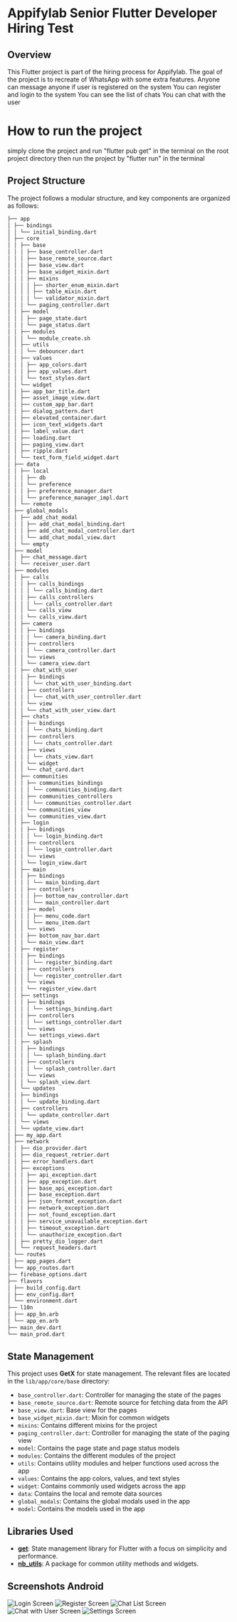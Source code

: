 # Appifylab Senior Flutter Developer Hiring Test

## Overview

This Flutter project is part of the hiring process for Appifylab. The goal of the project is to recreate of WhatsApp with some extra features.
Anyone can message anyone if user is registered on the system
You can register and login to the system
You can see the list of chats
You can chat with the user


# How to run the project
simply clone the project and run "flutter pub get" in the terminal on the root project directory
then run the project by "flutter run" in the terminal


## Project Structure

The project follows a modular structure, and key components are organized as follows:

```bash
├── app
│ ├── bindings
│ │ └── initial_binding.dart
│ ├── core
│ │ ├── base
│ │ │ ├── base_controller.dart
│ │ │ ├── base_remote_source.dart
│ │ │ ├── base_view.dart
│ │ │ ├── base_widget_mixin.dart
│ │ │ ├── mixins
│ │ │ │ ├── shorter_enum_mixin.dart
│ │ │ │ ├── table_mixin.dart
│ │ │ │ └── validator_mixin.dart
│ │ │ └── paging_controller.dart
│ │ ├── model
│ │ │ ├── page_state.dart
│ │ │ └── page_status.dart
│ │ ├── modules
│ │ │ └── module_create.sh
│ │ ├── utils
│ │ │ └── debouncer.dart
│ │ ├── values
│ │ │ ├── app_colors.dart
│ │ │ ├── app_values.dart
│ │ │ └── text_styles.dart
│ │ └── widget
│ │ ├── app_bar_title.dart
│ │ ├── asset_image_view.dart
│ │ ├── custom_app_bar.dart
│ │ ├── dialog_pattern.dart
│ │ ├── elevated_container.dart
│ │ ├── icon_text_widgets.dart
│ │ ├── label_value.dart
│ │ ├── loading.dart
│ │ ├── paging_view.dart
│ │ ├── ripple.dart
│ │ └── text_form_field_widget.dart
│ ├── data
│ │ ├── local
│ │ │ ├── db
│ │ │ └── preference
│ │ │ ├── preference_manager.dart
│ │ │ └── preference_manager_impl.dart
│ │ └── remote
│ ├── global_modals
│ │ ├── add_chat_modal
│ │ │ ├── add_chat_modal_binding.dart
│ │ │ ├── add_chat_modal_controller.dart
│ │ │ └── add_chat_modal_view.dart
│ │ └── empty
│ ├── model
│ │ ├── chat_message.dart
│ │ └── receiver_user.dart
│ ├── modules
│ │ ├── calls
│ │ │ ├── calls_bindings
│ │ │ │ └── calls_binding.dart
│ │ │ ├── calls_controllers
│ │ │ │ └── calls_controller.dart
│ │ │ └── calls_view
│ │ │ └── calls_view.dart
│ │ ├── camera
│ │ │ ├── bindings
│ │ │ │ └── camera_binding.dart
│ │ │ ├── controllers
│ │ │ │ └── camera_controller.dart
│ │ │ └── views
│ │ │ └── camera_view.dart
│ │ ├── chat_with_user
│ │ │ ├── bindings
│ │ │ │ └── chat_with_user_binding.dart
│ │ │ ├── controllers
│ │ │ │ └── chat_with_user_controller.dart
│ │ │ └── view
│ │ │ └── chat_with_user_view.dart
│ │ ├── chats
│ │ │ ├── bindings
│ │ │ │ └── chats_binding.dart
│ │ │ ├── controllers
│ │ │ │ └── chats_controller.dart
│ │ │ ├── views
│ │ │ │ └── chats_view.dart
│ │ │ └── widget
│ │ │ └── chat_card.dart
│ │ ├── communities
│ │ │ ├── communities_bindings
│ │ │ │ └── communities_binding.dart
│ │ │ ├── communities_controllers
│ │ │ │ └── communities_controller.dart
│ │ │ └── communities_view
│ │ │ └── communities_view.dart
│ │ ├── login
│ │ │ ├── bindings
│ │ │ │ └── login_binding.dart
│ │ │ ├── controllers
│ │ │ │ └── login_controller.dart
│ │ │ └── views
│ │ │ └── login_view.dart
│ │ ├── main
│ │ │ ├── bindings
│ │ │ │ └── main_binding.dart
│ │ │ ├── controllers
│ │ │ │ ├── bottom_nav_controller.dart
│ │ │ │ └── main_controller.dart
│ │ │ ├── model
│ │ │ │ ├── menu_code.dart
│ │ │ │ └── menu_item.dart
│ │ │ └── views
│ │ │ ├── bottom_nav_bar.dart
│ │ │ └── main_view.dart
│ │ ├── register
│ │ │ ├── bindings
│ │ │ │ └── register_binding.dart
│ │ │ ├── controllers
│ │ │ │ └── register_controller.dart
│ │ │ └── views
│ │ │ └── register_view.dart
│ │ ├── settings
│ │ │ ├── bindings
│ │ │ │ └── settings_binding.dart
│ │ │ ├── controllers
│ │ │ │ └── settings_controller.dart
│ │ │ └── views
│ │ │ └── settings_views.dart
│ │ ├── splash
│ │ │ ├── bindings
│ │ │ │ └── splash_binding.dart
│ │ │ ├── controllers
│ │ │ │ └── splash_controller.dart
│ │ │ └── views
│ │ │ └── splash_view.dart
│ │ └── updates
│ │ ├── bindings
│ │ │ └── update_binding.dart
│ │ ├── controllers
│ │ │ └── update_controller.dart
│ │ └── views
│ │ └── update_view.dart
│ ├── my_app.dart
│ ├── network
│ │ ├── dio_provider.dart
│ │ ├── dio_request_retrier.dart
│ │ ├── error_handlers.dart
│ │ ├── exceptions
│ │ │ ├── api_exception.dart
│ │ │ ├── app_exception.dart
│ │ │ ├── base_api_exception.dart
│ │ │ ├── base_exception.dart
│ │ │ ├── json_format_exception.dart
│ │ │ ├── network_exception.dart
│ │ │ ├── not_found_exception.dart
│ │ │ ├── service_unavailable_exception.dart
│ │ │ ├── timeout_exception.dart
│ │ │ └── unauthorize_exception.dart
│ │ ├── pretty_dio_logger.dart
│ │ └── request_headers.dart
│ └── routes
│ ├── app_pages.dart
│ └── app_routes.dart
├── firebase_options.dart
├── flavors
│ ├── build_config.dart
│ ├── env_config.dart
│ └── environment.dart
├── l10n
│ ├── app_bn.arb
│ └── app_en.arb
├── main_dev.dart
└── main_prod.dart
```

## State Management

This project uses **GetX** for state management. The relevant files are located in the `lib/app/core/base` directory:

- `base_controller.dart`: Controller for managing the state of the pages
- `base_remote_source.dart`: Remote source for fetching data from the API
- `base_view.dart`: Base view for the pages
- `base_widget_mixin.dart`: Mixin for common widgets
- `mixins`: Contains different mixins for the project
- `paging_controller.dart`: Controller for managing the state of the paging view
- `model`: Contains the page state and page status models
- `modules`: Contains the different modules of the project
- `utils`: Contains utility modules and helper functions used across the app
- `values`: Contains the app colors, values, and text styles
- `widget`: Contains commonly used widgets across the app
- `data`: Contains the local and remote data sources
- `global_modals`: Contains the global modals used in the app
- `model`: Contains the models used in the app
## Libraries Used

- **[get](https://pub.dev/packages/get)**: State management library for Flutter with a focus on simplicity and performance.
- **[nb_utils](https://pub.dev/packages/nb_utils)**: A package for common utility methods and widgets.

## Screenshots Android
![Login Screen](login_screen.jpeg)
![Register Screen](register_screen.jpeg)
![Chat List Screen](chat_list.jpeg)
![Chat with User Screen](chat_with_user_screen.jpeg)
![Settings Screen](setting_screen.png)





